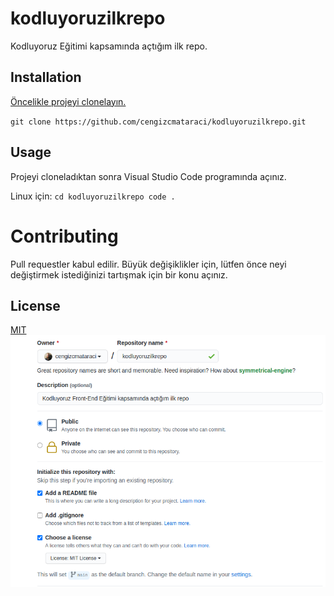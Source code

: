 # kodluyoruzilkrepo
Kodluyoruz Eğitimi kapsamında açtığım ilk repo.

## Installation
[Öncelikle projeyi clonelayın.](https://github.com/saadetbozkan/kodluyoruzilkrepo.git)

`git clone https://github.com/cengizcmataraci/kodluyoruzilkrepo.git`

## Usage
Projeyi cloneladıktan sonra Visual Studio Code programında açınız.

Linux için:
`cd kodluyoruzilkrepo
code .
`

# Contributing
Pull requestler kabul edilir. Büyük değişiklikler için, lütfen önce neyi değiştirmek istediğinizi tartışmak için bir konu açınız.

## License
[ MIT ](https://choosealicense.com/licenses/mit/)
![](https://raw.githubusercontent.com/Kodluyoruz/taskforce/main/git/odev1/figures/github.png)
